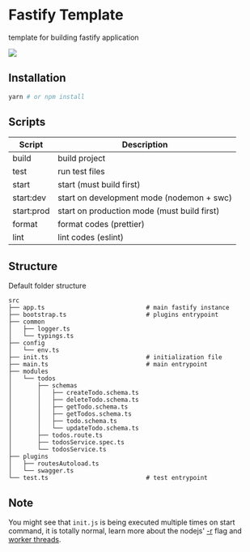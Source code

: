 # Fastify Template

template for building fastify application

<picture>
  <source srcset="https://fastify.dev/img/logos/fastify-white.svg" media="(prefers-color-scheme: dark)" />
  <img src="https://fastify.dev/img/logos/fastify-black.svg" />
</picture>

## Installation

```sh
yarn # or npm install
```

## Scripts

| Script     | Description                                 |
| ---------- | ------------------------------------------- |
| build      | build project                               |
| test       | run test files                              |
| start      | start (must build first)                    |
| start:dev  | start on development mode (nodemon + swc)   |
| start:prod | start on production mode (must build first) |
| format     | format codes (prettier)                     |
| lint       | lint codes (eslint)                         |

## Structure

Default folder structure

```
src
├── app.ts                            # main fastify instance
├── bootstrap.ts                      # plugins entrypoint
├── common
│   ├── logger.ts
│   └── typings.ts
├── config
│   └── env.ts
├── init.ts                           # initialization file
├── main.ts                           # main entrypoint
├── modules
│   └── todos
│       ├── schemas
│       │   ├── createTodo.schema.ts
│       │   ├── deleteTodo.schema.ts
│       │   ├── getTodo.schema.ts
│       │   ├── getTodos.schema.ts
│       │   ├── todo.schema.ts
│       │   └── updateTodo.schema.ts
│       ├── todos.route.ts
│       ├── todosService.spec.ts
│       └── todosService.ts
├── plugins
│   ├── routesAutoload.ts
│   └── swagger.ts
└── test.ts                           # test entrypoint
```

## Note

You might see that `init.js` is being executed multiple times on start command, it is totally normal, learn more about the nodejs' [-r](https://nodejs.org/api/cli.html#-r---require-module) flag and [worker threads](https://nodejs.org/api/worker_threads.html).
